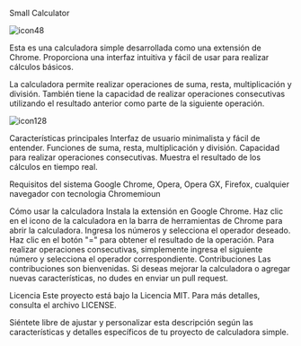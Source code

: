 Small Calculator

![icon48](https://github.com/ZondaxDeveloper/SmallCalculatorExtension/assets/85247633/17b4dff1-9ce4-4261-b06a-8b51c3fc0a0f)

Esta es una calculadora simple desarrollada como una extensión de Chrome. Proporciona una interfaz intuitiva y fácil de usar para realizar cálculos básicos.

La calculadora permite realizar operaciones de suma, resta, multiplicación y división. También tiene la capacidad de realizar operaciones consecutivas utilizando el resultado anterior como parte de la siguiente operación.

![icon128](https://github.com/ZondaxDeveloper/SmallCalculatorExtension/assets/85247633/f626e019-f31c-415c-ae06-bab666d704e3)

Características principales
Interfaz de usuario minimalista y fácil de entender.
Funciones de suma, resta, multiplicación y división.
Capacidad para realizar operaciones consecutivas.
Muestra el resultado de los cálculos en tiempo real.

Requisitos del sistema
Google Chrome, Opera, Opera GX, Firefox, cualquier navegador con tecnologia Chromemioun

Cómo usar la calculadora
Instala la extensión en Google Chrome.
Haz clic en el icono de la calculadora en la barra de herramientas de Chrome para abrir la calculadora.
Ingresa los números y selecciona el operador deseado.
Haz clic en el botón "=" para obtener el resultado de la operación.
Para realizar operaciones consecutivas, simplemente ingresa el siguiente número y selecciona el operador correspondiente.
Contribuciones
Las contribuciones son bienvenidas. Si deseas mejorar la calculadora o agregar nuevas características, no dudes en enviar un pull request.

Licencia
Este proyecto está bajo la Licencia MIT. Para más detalles, consulta el archivo LICENSE.

Siéntete libre de ajustar y personalizar esta descripción según las características y detalles específicos de tu proyecto de calculadora simple.
